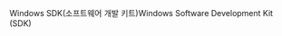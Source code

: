 <span data-ttu-id="ad76b-101">Windows SDK(소프트웨어 개발 키트)</span><span class="sxs-lookup"><span data-stu-id="ad76b-101">Windows Software Development Kit (SDK)</span></span>